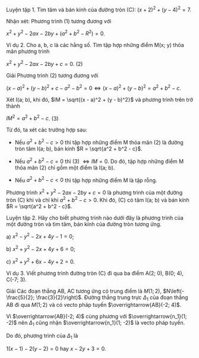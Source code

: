 Luyện tập 1. Tìm tâm và bán kính của đường tròn (C): $(x+2)^2 + (y-4)^2 = 7$.

Nhận xét: Phương trình (1) tương đương với

$x^2 + y^2 - 2ax - 2by + (a^2 + b^2 - R^2) = 0$.

Ví dụ 2. Cho a, b, c là các hằng số. Tìm tập hợp những điểm M(x; y) thỏa mãn phương trình

$x^2 + y^2 - 2ax - 2by + c = 0$. (2)

Giải
Phương trình (2) tương đương với

$(x - a)^2 + (y - b)^2 + c - a^2 - b^2 = 0 \Leftrightarrow (x - a)^2 + (y - b)^2 = a^2 + b^2 - c$.

Xét I(a; b), khi đó, $IM = \sqrt{(x - a)^2 + (y - b)^2}$ và phương trình trên trở thành

$IM^2 = a^2 + b^2 - c$. (3)

Từ đó, ta xét các trường hợp sau:

- Nếu $a^2 + b^2 - c > 0$ thì tập hợp những điểm M thỏa mãn (2) là đường tròn tâm I(a; b), bán kính $R = \sqrt{a^2 + b^2 - c}$.

- Nếu $a^2 + b^2 - c = 0$ thì (3) $\Leftrightarrow IM = 0$. Do đó, tập hợp những điểm M thỏa mãn (2) chỉ gồm một điểm là I(a; b).

- Nếu $a^2 + b^2 - c < 0$ thì tập hợp những điểm M là tập rỗng.

Phương trình $x^2 + y^2 - 2ax - 2by + c = 0$ là phương trình của một đường tròn (C) khi và chỉ khi $a^2 + b^2 - c > 0$. Khi đó, (C) có tâm I(a; b) và bán kính $R = \sqrt{a^2 + b^2 - c}$.

Luyện tập 2. Hãy cho biết phương trình nào dưới đây là phương trình của một đường tròn và tìm tâm, bán kính của đường tròn tương ứng.

a) $x^2 - y^2 - 2x + 4y - 1 = 0$;

b) $x^2 + y^2 - 2x + 4y + 6 = 0$;

c) $x^2 + y^2 + 6x - 4y + 2 = 0$.

Ví dụ 3. Viết phương trình đường tròn (C) đi qua ba điểm A(2; 0), B(0; 4), C(-7; 3).

Giải
Các đoạn thẳng AB, AC tương ứng có trung điểm là $M(1; 2)$, $N\left(-\frac{5}{2}; \frac{3}{2}\right)$. Đường thẳng trung trực $\Delta_1$ của đoạn thẳng AB đi qua $M(1; 2)$ và có vecto pháp tuyến $\overrightarrow{AB}(-2; 4)$.

Vì $\overrightarrow{AB}(-2; 4)$ cùng phương với $\overrightarrow{n_1}(1; -2)$ nên $\Delta_1$ cũng nhận $\overrightarrow{n_1}(1; -2)$ là vecto pháp tuyến.

Do đó, phương trình của $\Delta_1$ là

$1(x - 1) - 2(y - 2) = 0$ hay $x - 2y + 3 = 0$.
